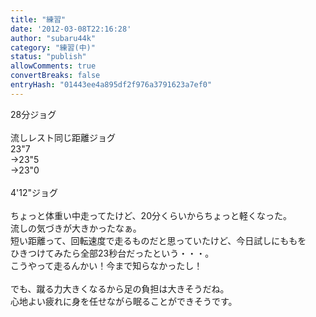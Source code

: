 ```yaml
---
title: "練習"
date: '2012-03-08T22:16:28'
author: "subaru44k"
category: "練習(中)"
status: "publish"
allowComments: true
convertBreaks: false
entryHash: "01443ee4a895df2f976a3791623a7ef0"
---
```

28分ジョグ<br>
<br>
流しレスト同じ距離ジョグ<br>
23"7<br>
→23"5<br>
→23"0<br>
<br>
4'12"ジョグ<br>
<br>
ちょっと体重い中走ってたけど、20分くらいからちょっと軽くなった。<br>
流しの気づきが大きかったなぁ。<br>
短い距離って、回転速度で走るものだと思っていたけど、今日試しにももを<br>
ひきつけてみたら全部23秒台だったという・・・。<br>
こうやって走るんかい！今まで知らなかったし！<br>
<br>
でも、蹴る力大きくなるから足の負担は大きそうだね。<br>
心地よい疲れに身を任せながら眠ることができそうです。
